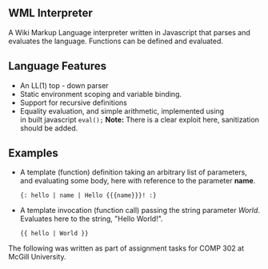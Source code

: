 WML Interpreter
---------------

A Wiki Markup Language interpreter written in Javascript that parses and evaluates
the language. Functions can be defined and evaluated.

Language Features
-----------------
* An LL(1) top - down parser
* Static environment scoping and variable binding.
* Support for recursive definitions
* Equality evaluation, and simple arithmetic, implemented using  
  in built javascript `eval();`
  **Note:** There is a clear exploit here, sanitization should be added.

Examples
-------
* A template (function) definition taking an arbitrary list of parameters,
  and evaluating some body, here with reference to the parameter **name**.  

  `{: hello | name | Hello {{{name}}}! :}`

* A template invocation (function call) passing the string parameter *World*.
  Evaluates here to the string, "Hello World!".

  `{{ hello | World }}`



The following was written as part of assignment tasks for COMP 302 at
McGill University.

